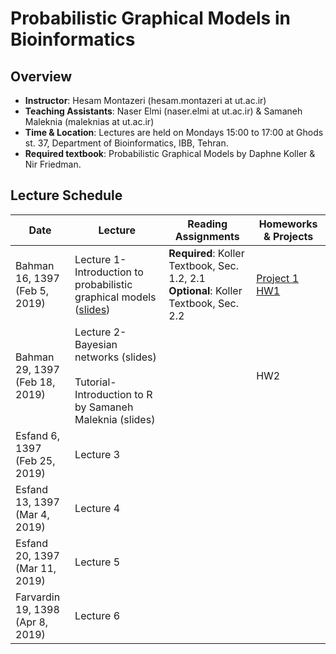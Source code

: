 # Probabilistic Graphical Models in Bioinformatics

## Overview
- **Instructor**: Hesam Montazeri (hesam.montazeri at ut.ac.ir)
- **Teaching Assistants**: Naser Elmi (naser.elmi at ut.ac.ir) & Samaneh Maleknia (maleknias at ut.ac.ir)
- **Time & Location**: Lectures are held on Mondays 15:00 to 17:00 at Ghods st. 37, Department of Bioinformatics, IBB, Tehran.
- **Required textbook**: Probabilistic Graphical Models by Daphne Koller & Nir Friedman.

## Lecture Schedule

Date | Lecture | Reading Assignments | Homeworks & Projects |
 ------------- | -------------------------- | ------------- | ------------- |
Bahman 16, 1397  <br> (Feb 5, 2019) | Lecture 1- Introduction to probabilistic graphical models ([slides](lectures/01Introduction.pdf))  | **Required**: Koller Textbook, Sec. 1.2, 2.1 <br> **Optional**: Koller Textbook, Sec. 2.2 |[Project 1](projects/project1.pdf "Data Analysis Project #1: Learning Bayesian networks from gene expression data") <br> [HW1](homeworks/HW1.pdf "Problem set 1") |
Bahman 29, 1397 <br> (Feb 18, 2019) | Lecture 2- Bayesian networks (slides) <br> <br> Tutorial- Introduction to R by Samaneh Maleknia (slides)|  | HW2 | 
Esfand 6, 1397   <br> (Feb 25, 2019) | Lecture 3 |  |  | 
Esfand 13, 1397  <br> (Mar 4, 2019) | Lecture 4 |  |  | 
Esfand 20, 1397  <br> (Mar 11, 2019) | Lecture 5 |  |  | 
Farvardin 19, 1398  <br> (Apr 8, 2019) | Lecture 6 |  |  | 
